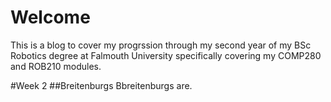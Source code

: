 # Welcome
This is a blog to cover my progrssion through my second year 
of my BSc Robotics degree at Falmouth University specifically covering
my COMP280 and ROB210 modules.

#Week 2
##Breitenburgs
Bbreitenburgs are.

